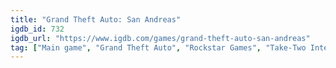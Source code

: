 ```yaml
---
title: "Grand Theft Auto: San Andreas"
igdb_id: 732
igdb_url: "https://www.igdb.com/games/grand-theft-auto-san-andreas"
tag: ["Main game", "Grand Theft Auto", "Rockstar Games", "Take-Two Interactive", "Rockstar North", "TransGaming Inc.", "Shooter", "Racing", "Adventure", "Single player", "Co-operative", "First person", "Third person", "Action", "Stealth", "Open world"]
---
```

